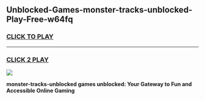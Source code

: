 
## Unblocked-Games-monster-tracks-unblocked-Play-Free-w64fq
<h3>
<a href="https://premium76.site?title=monster-tracks-unblocked&ref=19M">CLICK TO PLAY</a></h3>
<hr>

<h3>
<a href="https://premium76.site?title=monster-tracks-unblocked&ref=19M">CLICK 2 PLAY</a>
  
</h3>

<a href="https://premium76.site?title=monster-tracks-unblocked&ref=19M"><img src="https://clearcache.store/games.png"></a>


**monster-tracks-unblocked games unblocked: Your Gateway to Fun and Accessible Online Gaming**

